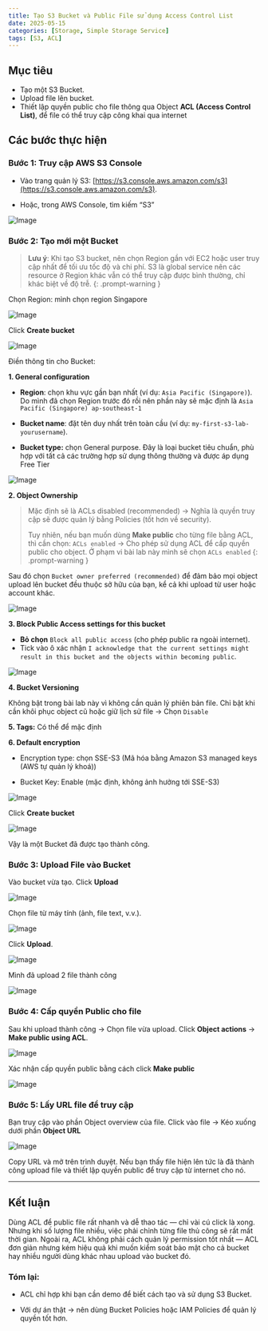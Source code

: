 ```yaml
---
title: Tạo S3 Bucket và Public File sử dụng Access Control List
date: 2025-05-15
categories: [Storage, Simple Storage Service]
tags: [S3, ACL]
---
```


## Mục tiêu
- Tạo một S3 Bucket.
- Upload file lên bucket.
- Thiết lập quyền public cho file thông qua Object **ACL (Access Control List)**, để file có thể truy cập công khai qua internet

## Các bước thực hiện

### Bước 1: Truy cập AWS S3 Console

- Vào trang quản lý S3: [https://s3.console.aws.amazon.com/s3](https://s3.console.aws.amazon.com/s3).

- Hoặc, trong AWS Console, tìm kiếm “S3”

![Image](assets/images/2025-05-15-tao-s3-bucket-va-upload-file/1.png)

### Bước 2: Tạo mới một Bucket

>**Lưu ý**: Khi tạo S3 bucket, nên chọn Region gần với EC2 hoặc user truy cập nhất để tối ưu tốc độ và chi phí. S3 là global service nên các resource ở Region khác vẫn có thể truy cập được bình thường, chỉ khác biệt về độ trễ.
{: .prompt-warning }

Chọn Region: mình chọn region Singapore

![Image](assets/images/2025-05-15-tao-s3-bucket-va-upload-file/2.png)

Click **Create bucket**

![Image](assets/images/2025-05-15-tao-s3-bucket-va-upload-file/3.png)

Điền thông tin cho Bucket:

**1. General configuration**

   - **Region**: chọn khu vực gần bạn nhất (ví dụ: `Asia Pacific (Singapore)`). Do mình đã chọn Region trước đó rồi nên phần này sẽ mặc định là `Asia Pacific (Singapore) ap-southeast-1`

   - **Bucket name**: đặt tên duy nhất trên toàn cầu (ví dụ: `my-first-s3-lab-yourusername`).

   - **Bucket type:** chọn General purpose. Đây là loại bucket tiêu chuẩn, phù hợp với tất cả các trường hợp sử dụng thông thường và được áp dụng Free Tier

![Image](assets/images/2025-05-15-tao-s3-bucket-va-upload-file/4.png)

**2. Object Ownership**

> Mặc định sẽ là ACLs disabled (recommended) → Nghĩa là quyền truy cập sẽ được quản lý bằng Policies (tốt hơn về security).
>
> Tuy nhiên, nếu bạn muốn dùng **Make public** cho từng file bằng ACL, thì cần chọn: `ACLs enabled` → Cho phép sử dụng ACL để cấp quyền public cho object.
> Ở phạm vi bài lab này mình sẽ chọn `ACLs enabled`
{: .prompt-warning }

Sau đó chọn `Bucket owner preferred (recommended)` để đảm bảo mọi object upload lên bucket đều thuộc sở hữu của bạn, kể cả khi upload từ user hoặc account khác.

![Image](assets/images/2025-05-15-tao-s3-bucket-va-upload-file/5.png)

**3. Block Public Access settings for this bucket**

   - **Bỏ chọn** `Block all public access` (cho phép public ra ngoài internet).
   - Tick vào ô xác nhận `I acknowledge that the current settings might result in this bucket and the objects within becoming public`.

![Image](assets/images/2025-05-15-tao-s3-bucket-va-upload-file/6.png)

**4. Bucket Versioning**

Không bật trong bài lab này vì không cần quản lý phiên bản file. Chỉ bật khi cần khôi phục object cũ hoặc giữ lịch sử file → Chọn `Disable`

**5. Tags:** Có thể để mặc định

**6. Default encryption**

- Encryption type: chọn SSE-S3 (Mã hóa bằng Amazon S3 managed keys (AWS tự quản lý khoá))

- Bucket Key: Enable (mặc định, không ảnh hưởng tới SSE-S3)

![Image](assets/images/2025-05-15-tao-s3-bucket-va-upload-file/7.png)

Click **Create bucket**

![Image](assets/images/2025-05-15-tao-s3-bucket-va-upload-file/8.png)

Vậy là một Bucket đã được tạo thành công.

### Bước 3: Upload File vào Bucket
Vào bucket vừa tạo. Click **Upload**

![Image](assets/images/2025-05-15-tao-s3-bucket-va-upload-file/9.png)

Chọn file từ máy tính (ảnh, file text, v.v.).

![Image](assets/images/2025-05-15-tao-s3-bucket-va-upload-file/10.png)

Click **Upload**.

![Image](assets/images/2025-05-15-tao-s3-bucket-va-upload-file/11.png)

Mình đã upload 2 file thành công

![Image](assets/images/2025-05-15-tao-s3-bucket-va-upload-file/12.png)

### Bước 4: Cấp quyền Public cho file

Sau khi upload thành công → Chọn file vừa upload. Click **Object actions** → **Make public using ACL**.

![Image](assets/images/2025-05-15-tao-s3-bucket-va-upload-file/13.png)

Xác nhận cấp quyền public bằng cách click **Make public**

![Image](assets/images/2025-05-15-tao-s3-bucket-va-upload-file/14.png)

### Bước 5: Lấy URL file để truy cập

Bạn truy cập vào phần Object overview của file. Click vào file → Kéo xuống dưới phần **Object URL**

![Image](assets/images/2025-05-15-tao-s3-bucket-va-upload-file/15.png)

Copy URL và mở trên trình duyệt. Nếu bạn thấy file hiện lên tức là đã thành công upload file và thiết lập quyền public để truy cập từ internet cho nó.

---

## Kết luận

Dùng ACL để public file rất nhanh và dễ thao tác — chỉ vài cú click là xong. Nhưng khi số lượng file nhiều, việc phải chỉnh từng file thủ công sẽ rất mất thời gian. Ngoài ra, ACL không phải cách quản lý permission tốt nhất — ACL đơn giản nhưng kém hiệu quả khi muốn kiểm soát bảo mật cho cả bucket hay nhiều người dùng khác nhau upload vào bucket đó.

### Tóm lại:
- ACL chỉ hợp khi bạn cần demo để biết cách tạo và sử dụng S3 Bucket.

- Với dự án thật → nên dùng Bucket Policies hoặc IAM Policies để quản lý quyền tốt hơn.